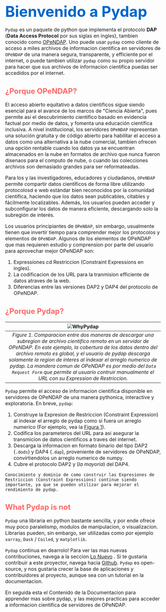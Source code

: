 # <font size="7"><span style='color:#0066cc'> **Bienvenido a Pydap**<font size="3">


`Pydap` es un paquete de python que implementa el protocolo **DAP** (**Data Access Protocol** por sus siglas en ingles), tambien conocido como [OPeNDAP](http://www.opendap.org/). Uno puede usar `pydap` como cliente de acceso a miles archivos de informacion cientifica en servidores de `OPeNDAP` de una manera segura, transparente, y efficiente por el internet, o puede tambien utilizar `pydap` como su propio servidor para hacer que sus archivos de informacion cientifica puedas ser accedidos por el internet.


## <font size="5.5"><span style='color:#ff6666'>**¿Porque OPeNDAP?**<font size="3">

El acceso abierto equitativo a datos cientificos sigue siendo esencial para el avance de los marcos de "Ciencia Abierta", pues permite asi el descubrimiento cientifico basado en evidencia factual por medio de datos, y fomenta una educación científica inclusiva. A nivel institucional, los servidores `OPeNDAP` representan una solución gratuita y de código abierto para habilitar el acceso a datos como una alternativa a la nube comercial, tambien ofrecen una opción rentable cuando los datos ya se encuentran almacenados en la nube en formatos de archivo que nunca fueron disenaos para el computo de nube, o cuando las colecciones archivos son demasiado grandes para ser reformateadas.

Para los y las investigadores, educadores y ciudadanos, `OPeNDAP` permite compartir datos científicos de forma libre utilizando protocolosd e web estándar bien reconocidos por la comunidad cientifica, haciendo que los datos sean publicables, citables y fácilmente localizables. Además, los usuarios pueden acceder y subconfigurar los datos de manera eficiente, descargando solo la subregión de interés.

Los usuarios principiantes de `OPeNDAP`, sin embargo, usualmente tienen que invertir tiempo para comprender mejor los protocolos y elementos de `OPeNDAP`. Algunos de los elementos de OPeNDAP que mas requieren estudio y comprension por parte del usuario para aprovechar mejor OPeNDAP son:

1. Expressiones cd Restriccion (Constraint Expressions en ingles).
2. La codificacion de los URL para la tranmision efficiente de datos atraves de la web.
3. Diferencias entre las versiones DAP2 y DAP4 del protocolo de OPeNDAP.


## <font size="5.5"><span style='color:#ff6666'>**¿Porque Pydap?**<font size="3">


| ![WhyPydap](/images/WhyPydap.png) | 
|:--:| 
| *Figure 1. Comparacion entre dos maneras de descargar una subregion de archivo cientifico remoto en un servidor de OPeNDAP. En este ejemplo, la cobertura de los datos dentro del archivo remoto es global, y el usuario de pydap descarga solamente la region de interes al indexar el arreglo numerico de pydap. La mandera comun de OPeNDAP es por medio del `Data Request Form` que permite al usuario contruir manualmente el URL con su Expression de Restriccion.* |


`Pydap` permite el acceso de informacion cientifica disponible en servidores de OPeNDAP de una manera pythonica, interactive y exploratoria. En breve, `pydap`:

1. Construye la Expresion de Restriccion (Constraint Expression) al indexar el arreglo de pydap como si fuera un arreglo numerico (For ejemplo, vea la [Figura 1](WhyPydap)).
2. Codifica los parameteros del URL para asi asegurar la transmicion de datos cientificos a traves del internet.
3. Descarga la informacion en formato binario del tipo DAP2 (`.dods`) y DAP4 (`.dap`), proveniente de servidores de OPeNDAP, convirtiendolos un arreglo numerico de numpy.
4. Cubre el protocolo DAP2 y (*la mayoria*) del DAP4.


```{note}
Conocimiento y dominio de como construir las Expresiones de Restriccion (Constraint Expressions) continue siendo importante, ya que se pueden utilizar para mejorar el rendimiento de pydap.
```

## <font size="5.5"><span style='color:#ff6666'>**What Pydap is not**<font size="3">

`Pydap` una libraria en python bastante sencilla, y por ende ofrece muy poco paralelismp, modulos de manipulacion, o visualizacion. Librarias pueden, sin embargo, ser utilizadas como por ejemplo `xarray`, `Dask` / `Coiled`, y `matplotlib`.

`Pydap` continua en dearrolo! Para ver las mas nuevas contribuciones, navega a la seccion [Lo Nuevo](NEWS) . Si te gustaria contribuir a este proyector, navega hacia [Github](https://github.com/pydap/pydap/issues). `Pydap` es open-source, y nos gustaria crecer la base de aplicaciones y contribuidores al proyecto, aunque sea con un tutorial en la documentacion. 

En seguida esta el Contenido de la Documentacion para apprender mas sobre pydap, y las mejores practicas para acceder a informacion cientifica de servidores de OPeNDAP.

```{tableofcontents}
```
